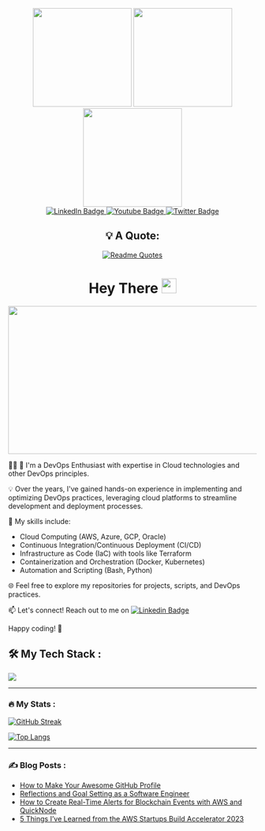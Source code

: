 <div id="header" align="center">
   <img src="https://media.giphy.com/media/jVqYgn09W8FHEf0BBS/giphy.gif" width="200"/ >
   <img src="https://media.giphy.com/media/QTfX9Ejfra3ZmNxh6B/giphy.gif" width="200"/>
   <img src="https://media.giphy.com/media/NmusiEU5N4J27rVQk7/giphy.gif" width="200"/>
</div>

<div id="badges" align="center">
  <a href="https://www.linkedin.com/in/raj-kamal-p-b1732612b/">
    <img src="https://img.shields.io/badge/LinkedIn-blue?style=for-the-badge&logo=linkedin&logoColor=white" alt="LinkedIn Badge"/>
  </a>
  <a href="">
    <img src="https://img.shields.io/badge/YouTube-red?style=for-the-badge&logo=youtube&logoColor=white" alt="Youtube Badge"/>
  </a>
  <a href="">
    <img src="https://img.shields.io/badge/Twitter-blue?style=for-the-badge&logo=twitter&logoColor=white" alt="Twitter Badge"/>
  </a>
</div>

<div id="badges" align="center">
   <img src="https://komarev.com/ghpvc/?username=Rajkamal-07&style=flat-square&color=blue" alt=""/>
</div>

<div align="center">
 
## 💡 A Quote:

</div>

<div align="center">

[![Readme Quotes](https://quotes-github-readme.vercel.app/api?quote=DevOps%20is%20not%20a%20goal,%20but%20a%20never-ending%20process%20of%20continual%20improvement&author=Raj%20Kamal%20P&type=horizontal&theme=dark)](https://github.com/piyushsuthar/github-readme-quotes)

</div>

<div align="center">
   <h1>
     Hey There
     <img src="https://media.giphy.com/media/hvRJCLFzcasrR4ia7z/giphy.gif" width="30px"/>
   </h1>
</div>

<div align="center">
  <img src="https://media.giphy.com/media/dWesBcTLavkZuG35MI/giphy.gif" width="600" height="300"/>
</div>



:technologist: 🚀 I'm a DevOps Enthusiast with expertise in Cloud technologies and other DevOps principles.

💡 Over the years, I've gained hands-on experience in implementing and optimizing DevOps practices, leveraging cloud platforms to streamline development and deployment processes.

🔧 My skills include:
   - Cloud Computing (AWS, Azure, GCP, Oracle)
   - Continuous Integration/Continuous Deployment (CI/CD)
   - Infrastructure as Code (IaC) with tools like Terraform
   - Containerization and Orchestration (Docker, Kubernetes)
   - Automation and Scripting (Bash, Python)

🌐 Feel free to explore my repositories for projects, scripts, and DevOps practices.

📫 Let's connect! Reach out to me on [![Linkedin Badge](https://img.shields.io/badge/-RajKamal-blue?style=flat&logo=Linkedin&logoColor=white)](https://www.linkedin.com/in/raj-kamal-p-b1732612b/)

Happy coding! 🚀

<div>

## :hammer_and_wrench: My Tech Stack :

</div>

<p>
  <a href="https://skillicons.dev">
    <img src="https://skillicons.dev/icons?i=aws,gcp,azure,git,github,kubernetes,docker,grafana,jenkins,linux,py,terraform,ansible" />
  </a>
</p>

---

### :fire: My Stats :

[![GitHub Streak](https://streak-stats.demolab.com?user=rajkamal-07&theme=highcontrast&date_format=M%20j%5B%2C%20Y%5D&mode=weekly)](https://git.io/streak-stats)

[![Top Langs](https://github-readme-stats.vercel.app/api/top-langs/?username=rajkamal-07&layout=compact&theme=vision-friendly-dark)](https://github.com/anuraghazra/github-readme-stats)

---

### :writing_hand: Blog Posts :

<!-- BLOG-POST-LIST:START -->
- [How to Make Your Awesome GitHub Profile](https://dev.to/kshyun28/how-to-make-your-awesome-github-profile-hog)
- [Reflections and Goal Setting as a Software Engineer](https://dev.to/kshyun28/reflections-and-goal-setting-as-a-software-engineer-4ddg)
- [How to Create Real-Time Alerts for Blockchain Events with AWS and QuickNode](https://dev.to/kshyun28/how-to-create-real-time-alerts-for-blockchain-events-with-aws-and-quicknode-23oe)
- [5 Things I’ve Learned from the AWS Startups Build Accelerator 2023](https://dev.to/kshyun28/5-things-ive-learned-from-the-aws-startups-build-accelerator-2023-5dml)
<!-- BLOG-POST-LIST:END -->

<!--
**Rajkamal-07/Rajkamal-07** is a ✨ _special_ ✨ repository because its `README.md` (this file) appears on your GitHub profile.

Here are some ideas to get you started:

- 🔭 I’m currently working on ...
- 🌱 I’m currently learning ...
- 👯 I’m looking to collaborate on ...
- 🤔 I’m looking for help with ...
- 💬 Ask me about ...
- 📫 How to reach me: ...
- 😄 Pronouns: ...
- ⚡ Fun fact: ...
-->


